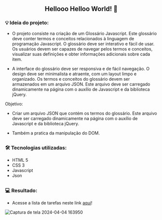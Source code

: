<span align="center">

  ##  Hellooo Helloo World! 👋 

</span>

### 💡 Ideia do projeto:
 - O projeto consiste na criação de um Glossário Javascript. Este glossário deve conter termos e conceitos relacionados à linguagem de programação Javascript. O glossário deve ser interativo e fácil de usar. Os usuários devem ser capazes de navegar pelos termos e conceitos, visualizar suas definições e obter informações adicionais sobre cada item.

 - A interface do glossário deve ser responsiva e de fácil navegação. O design deve ser minimalista e atraente, com um layout limpo e organizado. Os termos e conceitos do glossário devem ser armazenados em um arquivo JSON. Este arquivo deve ser carregado dinamicamente na página com o auxílio de Javascript e da biblioteca jQuery.

Objetivo:

- Criar um arquivo JSON que contém os termos do glossário. Este arquivo deve ser carregado dinamicamente na página com o auxílio de Javascript e da biblioteca jQuery.

- Também a pratica da manipulação do DOM.

##

### 🛠 Tecnologias utilizadas:

- HTML 5
- CSS 3
- Javascript
- Json

##


### 💻 Resultado:
 - Acesse a lista de tarefas neste link [aqui](https://matheusjuda.github.io/tarefa-usabilidade/)!

![Captura de tela 2024-04-04 163950](https://github.com/matheusjuda/tarefa-usabilidade/assets/114267214/e5961680-26a5-4792-aac7-698b8ac9bd0e)


##
